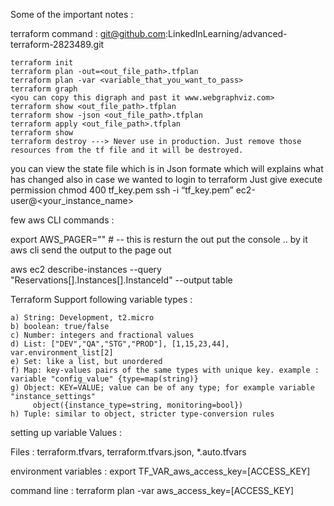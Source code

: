 Some of the important notes : 

terraform command :
git@github.com:LinkedInLearning/advanced-terraform-2823489.git

	terraform init 
	terraform plan -out=<out_file_path>.tfplan
	terraform plan -var <variable_that_you_want_to_pass> 
	terraform graph 
	<you can copy this digraph and past it www.webgraphviz.com>
	terraform show <out_file_path>.tfplan
	terraform show -json <out_file_path>.tfplan
	terraform apply <out_file_path>.tfplan
	terraform show
	terraform destroy ---> Never use in production. Just remove those resources from the tf file and it will be destroyed. 


you can view the state file which is in Json formate which will explains what has changed 
also in case we wanted to login to terraform
Just give execute permission
	chmod 400 tf_key.pem
	ssh -i “tf_key.pem” ec2-user@<your_instance_name>

few aws CLI commands : 

export AWS_PAGER="" # -- this is resturn the out put the console .. by it aws cli send the output to the page out 

aws ec2 describe-instances --query "Reservations[].Instances[].InstanceId" --output table 

Terraform Support following variable types : 

	a) String: Development, t2.micro 
	b) boolean: true/false 
	c) Number: integers and fractional values
	d) List: ["DEV","QA","STG","PROD"], [1,15,23,44], var.environment_list[2]
	e) Set: like a list, but unordered 
	f) Map: key-values pairs of the same types with unique key. example : variable "config_value" {type=map(string)}
	g) Object: KEY=VALUE; value can be of any type; for example variable "instance_settings"
	     object({instance_type=string, monitoring=bool})
	h) Tuple: similar to object, stricter type-conversion rules 


setting up variable Values : 

Files : terraform.tfvars, terraform.tfvars.json, *.auto.tfvars 

environment variables : export TF_VAR_aws_access_key=[ACCESS_KEY]

command line : terraform plan -var aws_access_key=[ACCESS_KEY]

